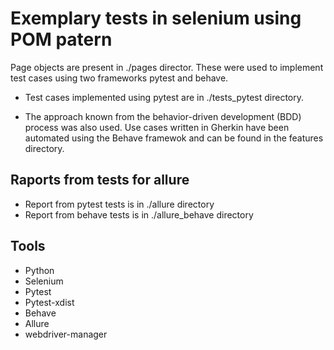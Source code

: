 
# Exemplary tests in selenium using POM patern

Page objects are present in ./pages director. These were used to implement test cases using two frameworks pytest and behave.

- Test cases implemented using pytest are in ./tests_pytest directory.

- The approach known from the behavior-driven development (BDD) process was also used.
Use cases written in Gherkin have been automated using the Behave framewok and can be found in the features directory.

## Raports from tests for allure

- Report from pytest tests is in ./allure directory
- Report from behave tests is in ./allure_behave directory

## Tools

- Python
- Selenium
- Pytest
- Pytest-xdist
- Behave
- Allure
- webdriver-manager
